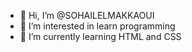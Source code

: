 - 👋 Hi, I’m @SOHAILELMAKKAOUI
- 👀 I’m interested in learn programming
- 🌱 I’m currently learning HTML and CSS

<!---
SOHAILELMAKKAOUI/SOHAILELMAKKAOUI is a ✨ special ✨ repository because its `README.md` (this file) appears on your GitHub profile.
You can click the Preview link to take a look at your changes.
--->
